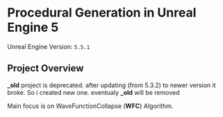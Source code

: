 # Procedural Generation in Unreal Engine 5
Unreal Engine Version: `5.5.1`

## Project Overview
**_old** project is deprecated. after updating (from 5.3.2) to newer version it broke. So i created new one. eventualy **_old** will be removed

Main focus is on WaveFunctionCollapse (**WFC**) Algorithm.

